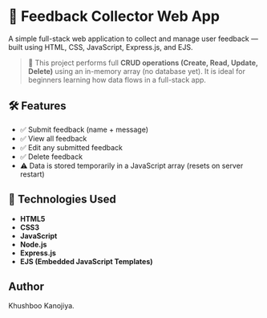 # 📝 Feedback Collector Web App

A simple full-stack web application to collect and manage user feedback —
built using HTML, CSS, JavaScript, Express.js, and EJS.

> 📌 This project performs full **CRUD operations (Create, Read, Update, Delete)**
> using an in-memory array (no database yet).
> It is ideal for beginners learning how data flows in a full-stack app.

## 🛠️ Features

- ✅ Submit feedback (name + message)
- ✅ View all feedback
- ✅ Edit any submitted feedback
- ✅ Delete feedback
- ⚠️ Data is stored temporarily in a JavaScript array (resets on server restart)

## 🧰 Technologies Used

- **HTML5**
- **CSS3**
- **JavaScript**
- **Node.js**
- **Express.js**
- **EJS (Embedded JavaScript Templates)**

## Author
Khushboo Kanojiya.




